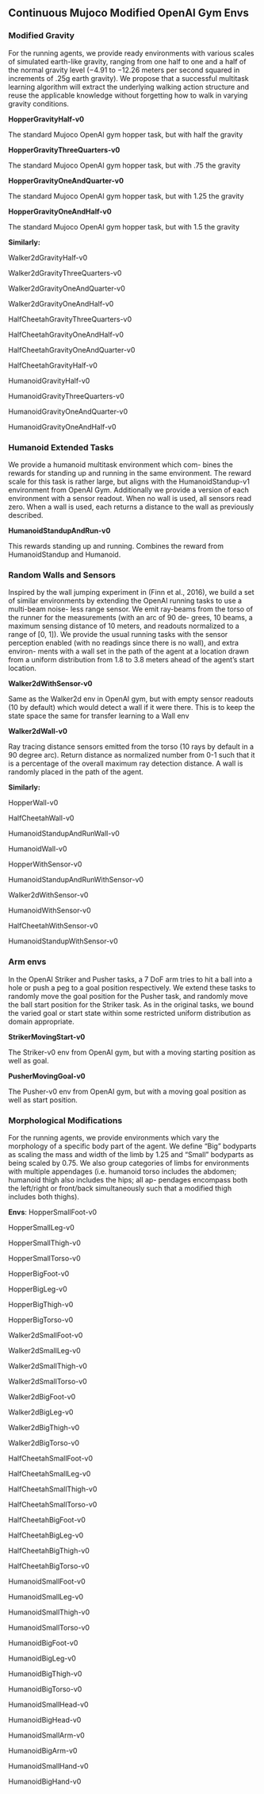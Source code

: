 ## Continuous Mujoco Modified OpenAI Gym Envs

### Modified Gravity

For the running agents, we provide ready environments with various scales of simulated earth-like gravity, ranging from one half to one and a half of the normal gravity level (−4.91 to −12.26 meters per second squared in increments of .25g earth gravity). We propose that a successful multitask learning algorithm will extract the underlying walking action structure and reuse the applicable knowledge without forgetting how to walk in varying gravity conditions.

**HopperGravityHalf-v0**

The standard Mujoco OpenAI gym hopper task, but with half the gravity

**HopperGravityThreeQuarters-v0**

The standard Mujoco OpenAI gym hopper task, but with .75 the gravity

**HopperGravityOneAndQuarter-v0**

The standard Mujoco OpenAI gym hopper task, but with 1.25 the gravity

**HopperGravityOneAndHalf-v0**

The standard Mujoco OpenAI gym hopper task, but with 1.5 the gravity


**Similarly:**

Walker2dGravityHalf-v0

Walker2dGravityThreeQuarters-v0

Walker2dGravityOneAndQuarter-v0

Walker2dGravityOneAndHalf-v0

HalfCheetahGravityThreeQuarters-v0

HalfCheetahGravityOneAndHalf-v0

HalfCheetahGravityOneAndQuarter-v0

HalfCheetahGravityHalf-v0

HumanoidGravityHalf-v0

HumanoidGravityThreeQuarters-v0

HumanoidGravityOneAndQuarter-v0

HumanoidGravityOneAndHalf-v0

### Humanoid Extended Tasks

We provide a humanoid multitask environment which com- bines the rewards for standing up and running in the same environment. The reward scale for this task is rather large, but aligns with the HumanoidStandup-v1 environment from OpenAI Gym. Additionally we provide a version of each environment with a sensor readout. When no wall is used, all sensors read zero. When a wall is used, each returns a distance to the wall as previously described.

**HumanoidStandupAndRun-v0**

This rewards standing up and running. Combines the reward from HumanoidStandup and Humanoid.

### Random Walls and Sensors

Inspired by the wall jumping experiment in (Finn et al., 2016), we build a set of similar environments by extending the OpenAI running tasks to use a multi-beam noise- less range sensor. We emit ray-beams from the torso of the runner for the measurements (with an arc of 90 de- grees, 10 beams, a maximum sensing distance of 10 meters, and readouts normalized to a range of [0, 1]). We provide the usual running tasks with the sensor perception enabled (with no readings since there is no wall), and extra environ- ments with a wall set in the path of the agent at a location drawn from a uniform distribution from 1.8 to 3.8 meters ahead of the agent’s start location.

**Walker2dWithSensor-v0**

Same as the Walker2d env in OpenAI gym, but with empty sensor readouts (10 by default) which would detect a wall if it were there. This is to keep the state space the same for transfer learning to a Wall env

**Walker2dWall-v0**

Ray tracing distance sensors emitted from the torso (10 rays by default in a 90 degree arc). Return distance as normalized number from 0-1 such that it is a percentage of the overall maximum ray detection distance. A wall is randomly placed in the path of the agent.

**Similarly:**

HopperWall-v0

HalfCheetahWall-v0

HumanoidStandupAndRunWall-v0

HumanoidWall-v0

HopperWithSensor-v0

HumanoidStandupAndRunWithSensor-v0

Walker2dWithSensor-v0

HumanoidWithSensor-v0

HalfCheetahWithSensor-v0

HumanoidStandupWithSensor-v0

### Arm envs

In the OpenAI Striker and Pusher tasks, a 7 DoF arm tries to hit a ball into a hole or push a peg to a goal position respectively. We extend these tasks to randomly move the goal position for the Pusher task, and randomly move the ball start position for the Striker task. As in the original tasks, we bound the varied goal or start state within some restricted uniform distribution as domain appropriate.

**StrikerMovingStart-v0**

The Striker-v0 env from OpenAI gym, but with a moving starting position as well as goal.

**PusherMovingGoal-v0**

The Pusher-v0 env from OpenAI gym, but with a moving goal position as well as start position.

### Morphological Modifications

For the running agents, we provide environments which vary the morphology of a specific body part of the agent. We define “Big” bodyparts as scaling the mass and width of the limb by 1.25 and “Small” bodyparts as being scaled by 0.75. We also group categories of limbs for environments with multiple appendages (i.e. humanoid torso includes the abdomen; humanoid thigh also includes the hips; all ap- pendages encompass both the left/right or front/back simultaneously such that a modified thigh includes both thighs).

**Envs**:
HopperSmallFoot-v0

HopperSmallLeg-v0

HopperSmallThigh-v0

HopperSmallTorso-v0

HopperBigFoot-v0

HopperBigLeg-v0

HopperBigThigh-v0

HopperBigTorso-v0

Walker2dSmallFoot-v0

Walker2dSmallLeg-v0

Walker2dSmallThigh-v0

Walker2dSmallTorso-v0

Walker2dBigFoot-v0

Walker2dBigLeg-v0

Walker2dBigThigh-v0

Walker2dBigTorso-v0

HalfCheetahSmallFoot-v0

HalfCheetahSmallLeg-v0

HalfCheetahSmallThigh-v0

HalfCheetahSmallTorso-v0

HalfCheetahBigFoot-v0

HalfCheetahBigLeg-v0

HalfCheetahBigThigh-v0

HalfCheetahBigTorso-v0

HumanoidSmallFoot-v0

HumanoidSmallLeg-v0

HumanoidSmallThigh-v0

HumanoidSmallTorso-v0

HumanoidBigFoot-v0

HumanoidBigLeg-v0

HumanoidBigThigh-v0

HumanoidBigTorso-v0

HumanoidSmallHead-v0

HumanoidBigHead-v0

HumanoidSmallArm-v0

HumanoidBigArm-v0

HumanoidSmallHand-v0

HumanoidBigHand-v0
